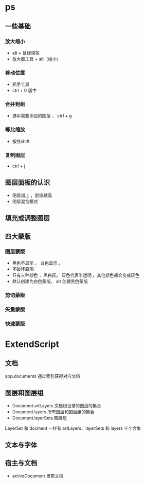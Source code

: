 # ps

## 一些基础

### 放大缩小
+ alt + 鼠标滚轮 
+ 放大器工具 + alt（缩小）

### 移动位置
+ 抓手工具
+ ctrl + 0 居中

### 合并到组
+ 选中需要添加的图层 ， ctrl + g

### 等比缩放
+ 按住shift

### 复制图层
+ ctrl + j

## 图层面板的认识

+ 图层越上 ，层级越高
+ 图层混合模式

## 填充或调整图层

## 四大蒙版

### 图层蒙版 
+ 黑色不显示 ， 白色显示 。 
+ 不破坏原图
+ 只有三种颜色 ，黑白灰。 灰色代表半透明 ，其他颜色都会变成灰色
+ 默认创建为白色蒙版， alt  创建黑色蒙版

### 剪切蒙版

### 矢量蒙版

### 快速蒙版


# ExtendScript

##  文档
app.documents 通过索引获得对应文档

##  图层和图层组
+ Document.artLayers 文档根目录的图层的集合
+ Document.layers 所有图层和图层组的集合
+ Document.layerSets 图层组

LayerSet 和 docment 一样有 artLayers、layerSets 和 layers 三个合集

## 文本与字体

## 宿主与文档
+ activeDocument 当前文档

